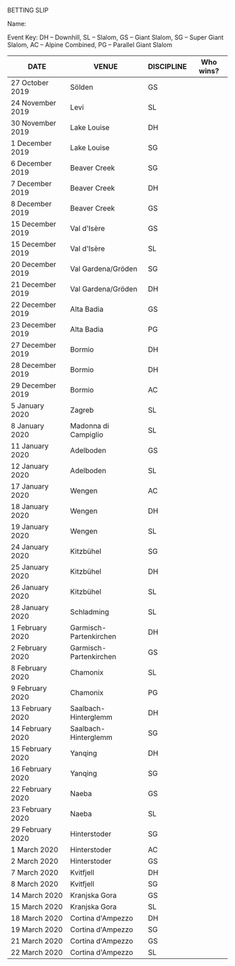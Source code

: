 BETTING SLIP

Name:

Event Key: DH – Downhill, SL – Slalom, GS – Giant Slalom, SG – Super Giant Slalom, AC – Alpine Combined, PG – Parallel Giant Slalom

| **DATE** | **VENUE** | **DISCIPLINE** | **Who wins?** |
| --- | --- | --- | --- |
| 27 October 2019 | Sölden | GS |  |
| 24 November 2019 | Levi | SL |  |
| 30 November 2019 | Lake Louise | DH |  |
| 1 December 2019 | Lake Louise | SG |  |
| 6 December 2019 | Beaver Creek | SG |  |
| 7 December 2019 | Beaver Creek | DH |  |
| 8 December 2019 | Beaver Creek | GS |  |
| 15 December 2019 | Val d'Isère | GS |  |
| 15 December 2019 | Val d'Isère | SL |  |
| 20 December 2019 | Val Gardena/Gröden | SG |  |
| 21 December 2019 | Val Gardena/Gröden | DH |  |
| 22 December 2019 | Alta Badia | GS |  |
| 23 December 2019 | Alta Badia | PG |  |
| 27 December 2019 | Bormio | DH |  |
| 28 December 2019 | Bormio | DH |  |
| 29 December 2019 | Bormio | AC |  |
| 5 January 2020 | Zagreb | SL |  |
| 8 January 2020 | Madonna di Campiglio | SL |  |
| 11 January 2020 | Adelboden | GS |  |
| 12 January 2020 | Adelboden | SL |  |
| 17 January 2020 | Wengen | AC |  |
| 18 January 2020 | Wengen | DH |  |
| 19 January 2020 | Wengen | SL |  |
| 24 January 2020 | Kitzbühel | SG |  |
| 25 January 2020 | Kitzbühel | DH |  |
| 26 January 2020 | Kitzbühel | SL |  |
| 28 January 2020 | Schladming | SL |  |
| 1 February 2020 | Garmisch-Partenkirchen | DH |  |
| 2 February 2020 | Garmisch-Partenkirchen | GS |  |
| 8 February 2020 | Chamonix | SL |  |
| 9 February 2020 | Chamonix | PG |  |
| 13 February 2020 | Saalbach-Hinterglemm | DH |  |
| 14 February 2020 | Saalbach-Hinterglemm | SG |  |
| 15 February 2020 | Yanqing | DH |  |
| 16 February 2020 | Yanqing | SG |  |
| 22 February 2020 | Naeba | GS |  |
| 23 February 2020 | Naeba | SL |  |
| 29 February 2020 | Hinterstoder | SG |  |
| 1 March 2020 | Hinterstoder | AC |  |
| 2 March 2020 | Hinterstoder | GS |  |
| 7 March 2020 | Kvitfjell | DH |  |
| 8 March 2020 | Kvitfjell | SG |  |
| 14 March 2020 | Kranjska Gora | GS |  |
| 15 March 2020 | Kranjska Gora | SL |  |
| 18 March 2020 | Cortina d'Ampezzo | DH |  |
| 19 March 2020 | Cortina d'Ampezzo | SG |  |
| 21 March 2020 | Cortina d'Ampezzo | GS |  |
| 22 March 2020 | Cortina d'Ampezzo | SL |  |
